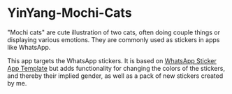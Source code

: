 # YinYang-Mochi-Cats

"Mochi cats" are cute illustration of two cats, often doing couple things or displaying various emotions. They are commonly used as stickers in apps like WhatsApp. 

This app targets the WhatsApp stickers. It is based on [WhatsApp Sticker App Template]([https://github.com/original-author/original-repo-name](https://github.com/WhatsApp/stickers)) but adds functionality for changing the colors of the stickers, and thereby their implied gender, as well as a pack of new stickers created by me. 
